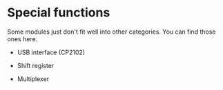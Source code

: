 # Special functions

Some modules just don't fit well into other categories. You can find those ones here.

* USB interface (CP2102)

* Shift register

* Multiplexer
